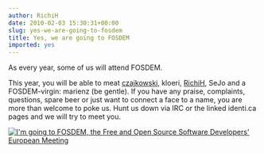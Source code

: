 ```yaml
---
author: RichiH
date: 2010-02-03 15:30:31+00:00
slug: yes-we-are-going-to-fosdem
title: Yes, we are going to FOSDEM
imported: yes
---
```

As every year, some of us will attend FOSDEM.

This year, you will be able to meat [czajkowski](http://identi.ca/czajkowski), kloeri, [RichiH](http://identi.ca/richih), SeJo and a FOSDEM-virgin: marienz (be gentle). If you have any praise, complaints, questions, spare beer or just want to connect a face to a name, you are more than welcome to poke us.
Hunt us down via IRC or the linked identi.ca pages and we will try to meet you.

[![I'm going to FOSDEM, the Free and Open Source Software Developers' European Meeting](http://www.fosdem.org/promo/going-to)](http://www.fosdem.org)
